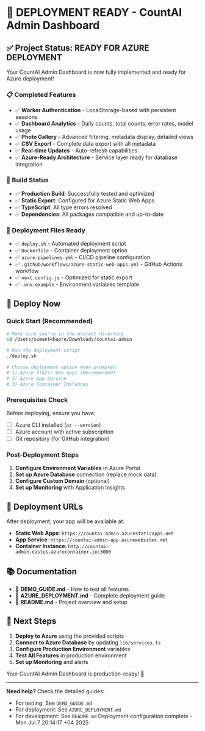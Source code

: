 # 🚀 DEPLOYMENT READY - CountAI Admin Dashboard

## ✅ Project Status: READY FOR AZURE DEPLOYMENT

Your CountAI Admin Dashboard is now fully implemented and ready for Azure deployment!

### 📋 Completed Features
- ✅ **Worker Authentication** - LocalStorage-based with persistent sessions
- ✅ **Dashboard Analytics** - Daily counts, total counts, error rates, model usage
- ✅ **Photo Gallery** - Advanced filtering, metadata display, detailed views
- ✅ **CSV Export** - Complete data export with all metadata
- ✅ **Real-time Updates** - Auto-refresh capabilities
- ✅ **Azure-Ready Architecture** - Service layer ready for database integration

### 🔧 Build Status
- ✅ **Production Build**: Successfully tested and optimized
- ✅ **Static Export**: Configured for Azure Static Web Apps
- ✅ **TypeScript**: All type errors resolved
- ✅ **Dependencies**: All packages compatible and up-to-date

### 📁 Deployment Files Ready
- ✅ `deploy.sh` - Automated deployment script
- ✅ `Dockerfile` - Container deployment option
- ✅ `azure-pipelines.yml` - CI/CD pipeline configuration
- ✅ `.github/workflows/azure-static-web-apps.yml` - GitHub Actions workflow
- ✅ `next.config.js` - Optimized for static export
- ✅ `.env.example` - Environment variables template

## 🚀 Deploy Now

### Quick Start (Recommended)
```bash
# Make sure you're in the project directory
cd /Users/sumantkhapre/Downloads/countai-admin

# Run the deployment script
./deploy.sh

# Choose deployment option when prompted:
# 1) Azure Static Web Apps (Recommended)
# 2) Azure App Service  
# 3) Azure Container Instances
```

### Prerequisites Check
Before deploying, ensure you have:
- [ ] Azure CLI installed (`az --version`)
- [ ] Azure account with active subscription
- [ ] Git repository (for GitHub integration)

### Post-Deployment Steps
1. **Configure Environment Variables** in Azure Portal
2. **Set up Azure Database** connection (replace mock data)
3. **Configure Custom Domain** (optional)
4. **Set up Monitoring** with Application Insights

## 🔗 Deployment URLs

After deployment, your app will be available at:
- **Static Web Apps**: `https://countai-admin.azurestaticapps.net`
- **App Service**: `https://countai-admin-app.azurewebsites.net`
- **Container Instance**: `http://countai-admin.eastus.azurecontainer.io:3000`

## 📚 Documentation

- 📖 **DEMO_GUIDE.md** - How to test all features
- 🚀 **AZURE_DEPLOYMENT.md** - Complete deployment guide
- 📝 **README.md** - Project overview and setup

## 🎯 Next Steps

1. **Deploy to Azure** using the provided scripts
2. **Connect to Azure Database** by updating `lib/services.ts`
3. **Configure Production Environment** variables
4. **Test All Features** in production environment
5. **Set up Monitoring** and alerts

Your CountAI Admin Dashboard is production-ready! 🎉

---

**Need help?** Check the detailed guides:
- For testing: See `DEMO_GUIDE.md`
- For deployment: See `AZURE_DEPLOYMENT.md`
- For development: See `README.md`
Deployment configuration complete - Mon Jul  7 20:14:17 +04 2025
